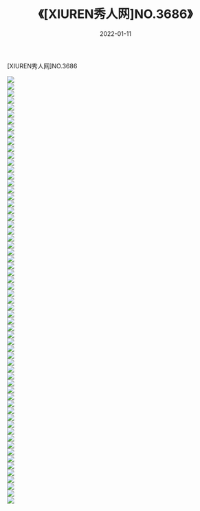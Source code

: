 ﻿---
layout: post
title:  《[XIUREN秀人网]NO.3686》
date:   2022-01-11
img: http://pic.660000.xyz/1:/秀人网/秀人网第04部分/[XIUREN秀人网]NO.3686/000.jpg
categories: [美女, 清纯, 唯美]
---

[XIUREN秀人网]NO.3686

 ![](http://pic.660000.xyz/1:/秀人网/秀人网第04部分/[XIUREN秀人网]NO.3686/001.jpg) <br>![](http://pic.660000.xyz/1:/秀人网/秀人网第04部分/[XIUREN秀人网]NO.3686/002.jpg) <br>![](http://pic.660000.xyz/1:/秀人网/秀人网第04部分/[XIUREN秀人网]NO.3686/003.jpg) <br>![](http://pic.660000.xyz/1:/秀人网/秀人网第04部分/[XIUREN秀人网]NO.3686/004.jpg) <br>![](http://pic.660000.xyz/1:/秀人网/秀人网第04部分/[XIUREN秀人网]NO.3686/005.jpg) <br>![](http://pic.660000.xyz/1:/秀人网/秀人网第04部分/[XIUREN秀人网]NO.3686/006.jpg) <br>![](http://pic.660000.xyz/1:/秀人网/秀人网第04部分/[XIUREN秀人网]NO.3686/007.jpg) <br>![](http://pic.660000.xyz/1:/秀人网/秀人网第04部分/[XIUREN秀人网]NO.3686/008.jpg) <br>![](http://pic.660000.xyz/1:/秀人网/秀人网第04部分/[XIUREN秀人网]NO.3686/009.jpg) <br>![](http://pic.660000.xyz/1:/秀人网/秀人网第04部分/[XIUREN秀人网]NO.3686/010.jpg) <br>![](http://pic.660000.xyz/1:/秀人网/秀人网第04部分/[XIUREN秀人网]NO.3686/011.jpg) <br>![](http://pic.660000.xyz/1:/秀人网/秀人网第04部分/[XIUREN秀人网]NO.3686/012.jpg) <br>![](http://pic.660000.xyz/1:/秀人网/秀人网第04部分/[XIUREN秀人网]NO.3686/013.jpg) <br>![](http://pic.660000.xyz/1:/秀人网/秀人网第04部分/[XIUREN秀人网]NO.3686/014.jpg) <br>![](http://pic.660000.xyz/1:/秀人网/秀人网第04部分/[XIUREN秀人网]NO.3686/015.jpg) <br>![](http://pic.660000.xyz/1:/秀人网/秀人网第04部分/[XIUREN秀人网]NO.3686/016.jpg) <br>![](http://pic.660000.xyz/1:/秀人网/秀人网第04部分/[XIUREN秀人网]NO.3686/017.jpg) <br>![](http://pic.660000.xyz/1:/秀人网/秀人网第04部分/[XIUREN秀人网]NO.3686/018.jpg) <br>![](http://pic.660000.xyz/1:/秀人网/秀人网第04部分/[XIUREN秀人网]NO.3686/019.jpg) <br>![](http://pic.660000.xyz/1:/秀人网/秀人网第04部分/[XIUREN秀人网]NO.3686/020.jpg) <br>![](http://pic.660000.xyz/1:/秀人网/秀人网第04部分/[XIUREN秀人网]NO.3686/021.jpg) <br>![](http://pic.660000.xyz/1:/秀人网/秀人网第04部分/[XIUREN秀人网]NO.3686/022.jpg) <br>![](http://pic.660000.xyz/1:/秀人网/秀人网第04部分/[XIUREN秀人网]NO.3686/023.jpg) <br>![](http://pic.660000.xyz/1:/秀人网/秀人网第04部分/[XIUREN秀人网]NO.3686/024.jpg) <br>![](http://pic.660000.xyz/1:/秀人网/秀人网第04部分/[XIUREN秀人网]NO.3686/025.jpg) <br>![](http://pic.660000.xyz/1:/秀人网/秀人网第04部分/[XIUREN秀人网]NO.3686/026.jpg) <br>![](http://pic.660000.xyz/1:/秀人网/秀人网第04部分/[XIUREN秀人网]NO.3686/027.jpg) <br>![](http://pic.660000.xyz/1:/秀人网/秀人网第04部分/[XIUREN秀人网]NO.3686/028.jpg) <br>![](http://pic.660000.xyz/1:/秀人网/秀人网第04部分/[XIUREN秀人网]NO.3686/029.jpg) <br>![](http://pic.660000.xyz/1:/秀人网/秀人网第04部分/[XIUREN秀人网]NO.3686/030.jpg) <br>![](http://pic.660000.xyz/1:/秀人网/秀人网第04部分/[XIUREN秀人网]NO.3686/031.jpg) <br>![](http://pic.660000.xyz/1:/秀人网/秀人网第04部分/[XIUREN秀人网]NO.3686/032.jpg) <br>![](http://pic.660000.xyz/1:/秀人网/秀人网第04部分/[XIUREN秀人网]NO.3686/033.jpg) <br>![](http://pic.660000.xyz/1:/秀人网/秀人网第04部分/[XIUREN秀人网]NO.3686/034.jpg) <br>![](http://pic.660000.xyz/1:/秀人网/秀人网第04部分/[XIUREN秀人网]NO.3686/035.jpg) <br>![](http://pic.660000.xyz/1:/秀人网/秀人网第04部分/[XIUREN秀人网]NO.3686/036.jpg) <br>![](http://pic.660000.xyz/1:/秀人网/秀人网第04部分/[XIUREN秀人网]NO.3686/037.jpg) <br>![](http://pic.660000.xyz/1:/秀人网/秀人网第04部分/[XIUREN秀人网]NO.3686/038.jpg) <br>![](http://pic.660000.xyz/1:/秀人网/秀人网第04部分/[XIUREN秀人网]NO.3686/039.jpg) <br>![](http://pic.660000.xyz/1:/秀人网/秀人网第04部分/[XIUREN秀人网]NO.3686/040.jpg) <br>![](http://pic.660000.xyz/1:/秀人网/秀人网第04部分/[XIUREN秀人网]NO.3686/041.jpg) <br>![](http://pic.660000.xyz/1:/秀人网/秀人网第04部分/[XIUREN秀人网]NO.3686/042.jpg) <br>![](http://pic.660000.xyz/1:/秀人网/秀人网第04部分/[XIUREN秀人网]NO.3686/043.jpg) <br>![](http://pic.660000.xyz/1:/秀人网/秀人网第04部分/[XIUREN秀人网]NO.3686/044.jpg) <br>![](http://pic.660000.xyz/1:/秀人网/秀人网第04部分/[XIUREN秀人网]NO.3686/045.jpg) <br>![](http://pic.660000.xyz/1:/秀人网/秀人网第04部分/[XIUREN秀人网]NO.3686/046.jpg) <br>![](http://pic.660000.xyz/1:/秀人网/秀人网第04部分/[XIUREN秀人网]NO.3686/047.jpg) <br>![](http://pic.660000.xyz/1:/秀人网/秀人网第04部分/[XIUREN秀人网]NO.3686/048.jpg) <br>![](http://pic.660000.xyz/1:/秀人网/秀人网第04部分/[XIUREN秀人网]NO.3686/049.jpg) <br>![](http://pic.660000.xyz/1:/秀人网/秀人网第04部分/[XIUREN秀人网]NO.3686/050.jpg) <br>![](http://pic.660000.xyz/1:/秀人网/秀人网第04部分/[XIUREN秀人网]NO.3686/051.jpg) <br>![](http://pic.660000.xyz/1:/秀人网/秀人网第04部分/[XIUREN秀人网]NO.3686/052.jpg) <br>![](http://pic.660000.xyz/1:/秀人网/秀人网第04部分/[XIUREN秀人网]NO.3686/053.jpg) <br>![](http://pic.660000.xyz/1:/秀人网/秀人网第04部分/[XIUREN秀人网]NO.3686/054.jpg) <br>![](http://pic.660000.xyz/1:/秀人网/秀人网第04部分/[XIUREN秀人网]NO.3686/055.jpg) <br>![](http://pic.660000.xyz/1:/秀人网/秀人网第04部分/[XIUREN秀人网]NO.3686/056.jpg) <br>![](http://pic.660000.xyz/1:/秀人网/秀人网第04部分/[XIUREN秀人网]NO.3686/057.jpg) <br>![](http://pic.660000.xyz/1:/秀人网/秀人网第04部分/[XIUREN秀人网]NO.3686/058.jpg) <br>![](http://pic.660000.xyz/1:/秀人网/秀人网第04部分/[XIUREN秀人网]NO.3686/059.jpg) <br>![](http://pic.660000.xyz/1:/秀人网/秀人网第04部分/[XIUREN秀人网]NO.3686/060.jpg) <br>![](http://pic.660000.xyz/1:/秀人网/秀人网第04部分/[XIUREN秀人网]NO.3686/061.jpg) <br>![](http://pic.660000.xyz/1:/秀人网/秀人网第04部分/[XIUREN秀人网]NO.3686/062.jpg) <br>